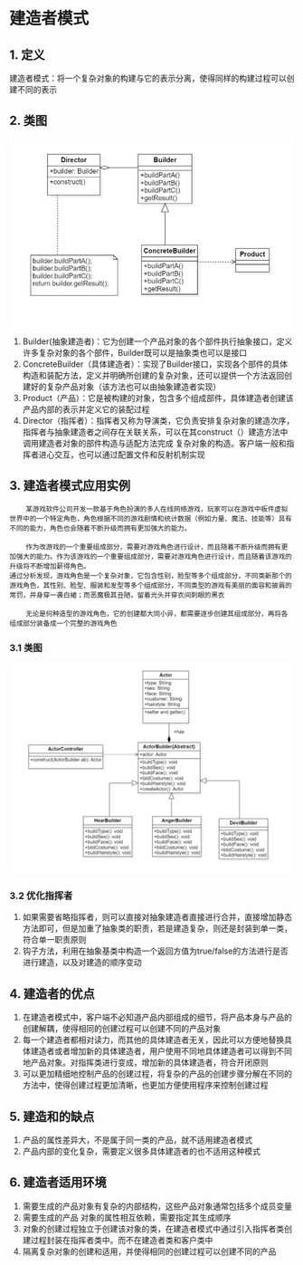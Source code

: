 # 建造者模式

## 1. 定义

建造者模式：将一个复杂对象的构建与它的表示分离，使得同样的构建过程可以创建不同的表示

## 2. 类图

![img.png](img/BuilderPatternThought.png)

1. Builder(抽象建造者)：它为创建一个产品对象的各个部件执行抽象接口，定义许多复杂对象的各个部件，Builder既可以是抽象类也可以是接口
2. ConcreteBuilder（具体建造者）：实现了Builder接口，实现各个部件的具体构造和装配方法，定义并明确所创建的复杂对象，还可以提供一个方法返回创建好的复杂产品对象（该方法也可以由抽象建造者实现）
3. Product（产品）：它是被构建的对象，包含多个组成部件，具体建造者创建该产品内部的表示并定义它的装配过程
4. Director（指挥者）：指挥者又称为导演类，它负责安排复杂对象的建造次序，指挥者与抽象建造者之间存在关联关系，可以在其construct（）建造方法中调用建造者对象的部件构造与适配方法完成
   复杂对象的构造。客户端一般和指挥者进心交互，也可以通过配置文件和反射机制实现

## 3. 建造者模式应用实例

```
    某游戏软件公司开发一款基于角色扮演的多人在线网络游戏，玩家可以在游戏中板件虚拟世界中的一个特定角色，角色根据不同的游戏剧情和统计数据（例如力量、魔法、技能等）具有不同的能力，角色也会随着不断升级而拥有更加强大的能力。

    作为改游戏的一个重要组成部分，需要对游戏角色进行设计，而且随着不断升级而拥有更加强大的能力。作为该游戏的一个重要组成部分，需要对游戏角色进行设计，而且随着该游戏的升级将不断增加薪得角色。
通过分析发现，游戏角色是一个复杂对象，它包含性别，脸型等多个组成部分，不同类新那个的游戏角色，其性别、脸型、服装和发型等多个组成部分，不同类型的游戏有美丽的面容和披肩的常罚，并身穿一袭白裙；而恶魔极其丑陋，留着光头并穿衣间刺眼的黑衣 

    无论是何种造型的游戏角色，它的创建都大同小异，都需要逐步创建其组成部分，再将各组成部分装备成一个完整的游戏角色
```

### 3.1 类图

![img.png](img/BuilderPatternExample.png)

### 3.2 优化指挥者

1. 如果需要省略指挥者，则可以直接对抽象建造者直接进行合并，直接增加静态方法即可，但是加重了抽象类的职责，若是建造复杂，则还是封装到单一类，符合单一职责原则
2. 钩子方法，利用在抽象基类中构造一个返回方值为true/false的方法进行是否进行建造，以及对建造的顺序变动

## 4. 建造者的优点

1. 在建造者模式中，客户端不必知道产品内部组成的细节，将产品本身与产品的创建解耦，使得相同的创建过程可以创建不同的产品对象
2. 每一个建造者都相对读力，而其他的具体建造者无关，因此可以方便地替换具体建造者或者增加新的具体建造者，用户使用不同地具体建造者可以得到不同 地产品对象。对指挥类进行变成，增加新的具体建造者，符合开闭原则
3. 可以更加精细地控制产品的创建过程，将复杂的产品的创建步骤分解在不同的方法中，使得创建过程更加清晰，也更加方便使用程序来控制创建过程

## 5. 建造和的缺点

1. 产品的属性差异大，不是属于同一类的产品，就不适用建造者模式
2. 产品内部的变化复杂，需要定义很多具体建造者的也不适用这种模式

## 6. 建造者适用环境

1. 需要生成的产品对象有复杂的内部结构，这些产品对象通常包括多个成员变量
2. 需要生成的产品 对象的属性相互依赖，需要指定其生成顺序
3. 对象的创建过程独立于创建该对象的类，在建造者模式中通过引入指挥者类创建过程封装在指挥者类中。而不在建造者类和客户类中
4. 隔离复杂对象的创建和适用，并使得相同的创建过程可以创建不同的产品


